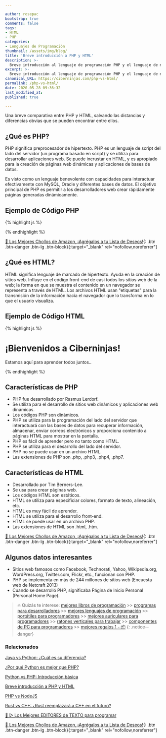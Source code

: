```yaml
---

author: rosepac
bootstrap: true
comments: false
tags:
- HTML
- PHP
categories:
- Lenguajes de Programación
thumbnail: /assets/img/blog/
title: 'Breve introducción a PHP y HTML'
description: >-
  Breve introducción al lenguaje de programación PHP y el lenguaje de marcado de hipertexto HTML.
excerpt: >-
  Breve introducción al lenguaje de programación PHP y el lenguaje de marcado de hipertexto HTML.
canonical_URL: https://ciberninjas.com/php-vs-html/
permalink: /php-vs-html/
date: 2020-05-28 09:36:32
last_modified_at: 
published: true

---
```


Una breve comparativa entre PHP y HTML, salvando las distancias y diferencias obvias que se pueden encontrar entre ellos.
<!-- https://www.geeksforgeeks.org/php-vs-html/ -->

## **¿Qué es PHP?**

PHP significa preprocesador de hipertexto. PHP es un lenguaje de script del lado del servidor (un programa basado en script) y se utiliza para desarrollar aplicaciones web. Se puede incrustar en HTML, y es apropiado para la creación de páginas web dinámicas y aplicaciones de bases de datos.

Es visto como un lenguaje benevolente con capacidades para interactuar efectivamente con MySQL, Oracle y diferentes bases de datos. El objetivo principal de PHP es permitir a los desarrolladores web crear rápidamente páginas generadas dinámicamente.

## **Ejemplo de Código PHP**

{% highlight js %}
<?php   
echo "Bienvenido a Ciberninjas";
?>
{% endhighlight %}

[🛒 Los Mejores Chollos de Amazon, ¡Agrégalos a tu Lista de Deseos!](https://www.amazon.es/shop/cibercursos "Los Mejores Chollos de Amazon, Ofertas Flash, Black Monday y Amazon Prime Day"){: .btn .btn-danger .btn-lg .btn-block}{:target="_blank" rel="nofollow,noreferrer"}

## **¿Qué es HTML?**

HTML significa lenguaje de marcado de hipertexto. Ayuda en la creación de sitios web. Influye en el código front-end de casi todos los sitios web de la web; la forma en que se muestra el contenido en un navegador se representa a través de HTML. Los archivos HTML usan "etiquetas" para la transmisión de la información hacía el navegador que lo transforma en lo que el usuario visualiza.

## **Ejemplo de Código HTML**

{% highlight js %}
<!DOCTYPE html>
<html>
  
<body>
    <h1>¡Bienvenidos a Ciberninjas!</h1> 
    <p>Estamos aquí para aprender todos juntos..</p>
</body>
  
</html>
{% endhighlight %}

## **Características de PHP**

- PHP fue desarrollado por Rasmus Lerdorf.
- Se utiliza para el desarrollo de sitios web dinámicos y aplicaciones web dinámicas.
- Los códigos PHP son dinámicos.
- PHP se utiliza para la programación del lado del servidor que interactuará con las bases de datos para recuperar información, almacenar, enviar correos electrónicos y proporciona contenido a páginas HTML para mostrar en la pantalla.
- PHP es fácil de aprender pero no tanto como HTML.
- PHP se utiliza para el desarrollo del lado del servidor.
- PHP no se puede usar en un archivo HTML.
- Las extensiones de PHP son .php, .php3, .php4, .php7.

## **Características de HTML**

- Desarrollado por Tim Berners-Lee.
- Se usa para crear páginas web.
- Los códigos HTML son estáticos.
- HTML se utiliza para especificiar colores, formato de texto, alineación, etc.
- HTML es muy fácil de aprender.
- HTML se utiliza para el desarrollo front-end.
- HTML se puede usar en un archivo PHP.
- Las extensiones de HTML son .html, .htm.

[🛒 Los Mejores Chollos de Amazon, ¡Agrégalos a tu Lista de Deseos!](https://www.amazon.es/shop/cibercursos "Los Mejores Chollos de Amazon, Ofertas Flash, Black Monday y Amazon Prime Day"){: .btn .btn-danger .btn-lg .btn-block}{:target="_blank" rel="nofollow,noreferrer"}

## **Algunos datos interesantes**

- Sitios web famosos como Facebook, Technorati, Yahoo, Wikipedia.org, WordPress.org, Twitter.com, Flickr, etc., funcionan con PHP.
- PHP se implementa en más de 244 millones de sitios web (Encuesta web de Netcraft 2013)
- Cuando se desarrolló PHP, significaba Página de Inicio Personal (Personal Home Page).


> 🔥 Quizás te interese: [mejores libros de programación](/programar/) >> [programas para desarrolladores](/mejores-sistemas-operativos-para-hackear/) >> [mejores lenguajes de programación](/15-mejores-lenguajes-programacion/) >> [portátiles para programadores]() >> [mejores auriculares para programadores](/auriculares-dise%C3%B1o/) >> [ratones verticales para trabajar](/teclados-ratones-dise%C3%B1o/) >> [componentes de PC para programadores](/ordenadores-componentes/) >> [mejores regalos 1 - 📦](/black-friday-amazon/)
{: .notice--danger}

### **Relacionados**

[Java vs Python: ¿Cuál es su diferencia?](https://ciberninjas.com/java-vs-python-diferencias/)

[¿Por qué Python es mejor que PHP?](https://ciberninjas.com/porque-python-es-mejor-que-php/)

[Python vs PHP: Introducción básica](https://ciberninjas.com/python-vs-php/)

[Breve introducción a PHP y HTML](https://ciberninjas.com/php-vs-html/)

[PHP vs NodeJS](https://ciberninjas.com/php-vs-nodejs/)

[Rust vs C++: ¿Rust reemplazará a C++ en el futuro?](https://ciberninjas.com/rust-vs-c-m%C3%A1s/)

[🥇 ▷ Los Mejores EDITORES de TEXTO para programar](https://ciberninjas.com/mejores-editores-texto/)

[🛒 Los Mejores Chollos de Amazon, ¡Agrégalos a tu Lista de Deseos!](https://www.amazon.es/shop/cibercursos "Los Mejores Chollos de Amazon, Ofertas Flash, Black Monday y Amazon Prime Day"){: .btn .btn-danger .btn-lg .btn-block}{:target="_blank" rel="nofollow,noreferrer"}

